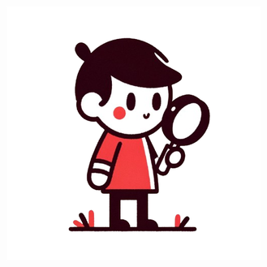 ![alt text](https://github.com/AshenNovember/ToDo-App/blob/main/ToDo/assets/images/todo-boy.png?raw=true)
